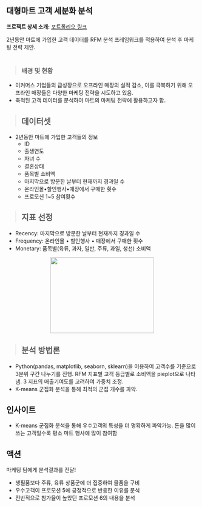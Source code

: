 ## 대형마트 고객 세분화 분석
**프로젝트 상세 소개:** [포트폴리오 링크](https://drive.google.com/file/d/1NPSMdHk9HeCqIAqaSs0D2LexnZ8GOmPE/view?usp=drive_link)  <br>   

2년동안 마트에 가입한 고객 데이터를 RFM 분석 프레임워크를 적용하여 분석 후 마케팅 전략 제안.      
<br>

> ### 배경 및 현황
- 이커머스 기업들의 급성장으로 오프라인 매장의 실적 감소, 이를 극복하기 위해 오프라인 매장들은 다양한 마케팅 전략을 시도하고 있음.
- 축적된 고객 데이터를 분석하여 마트의 마케팅 전략에 활용하고자 함.    

   
> ## 데이터셋  
- 2년동안 마트에 가입한 고객들의 정보
  - ID
  - 출생연도
  - 자녀 수
  - 결혼상태
  - 품목별 소비액
  - 마지막으로 방문한 날부터 현재까지 경과일 수
  - 온라인몰•할인행사•매장에서 구매한 횟수
  - 프로모션 1~5 참여횟수      


> ## 지표 선정
+ Recency: 마지막으로 방문한 날부터 현재까지 경과일 수
+ Frequency: 온라인몰 • 할인행사 • 매장에서 구매한 횟수
+ Monetary: 품목별(육류, 과자, 일반, 주류, 과일, 생선) 소비액

<p align="center"><img src="https://github.com/user-attachments/assets/5f03bd07-b6c5-4dd5-b249-d67f444ff426" width="273" height="200" data-align="center"></p>

> ## 분석 방법론  
- Python(pandas, matplotlib, seaborn, sklearn)을 이용하여 고객수를 기준으로 3분위 구간 나누기를 진행. RFM 지표별 고객 등급별로 소비액을 pieplot으로 나타냄. 3 지표의 매출기여도를 고려하여 가중치 조정.
- K-means 군집화 분석을 통해 최적의 군집 개수를 파악.    


## 인사이트  
- K-means 군집화 분석을 통해 우수고객의 특성을 더 명확하게 파악가능. 돈을 많이 쓰는 고객일수록 평소 마트 행사에 많이 참여함       

   
## 액션
마케팅 팀에게 분석결과를 전달!
- 생필품보다 주류, 육류 상품군에 더 집중하여 물품을 구비
- 우수고객이 프로모션 5에 긍정적으로 반응한 이유를 분석
- 전반적으로 참가율이 높았던 프로모션 6의 내용을 분석   



